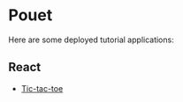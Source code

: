 # Pouet

Here are some deployed tutorial applications:

## React

 - [Tic-tac-toe](/tutorials/react/tic-tac-toe)

